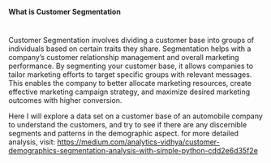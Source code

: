 **What is Customer Segmentation**
#
Customer Segmentation involves dividing a customer base into groups of individuals based on certain traits they share.
Segmentation helps with a company’s customer relationship management and overall marketing performance. 
By segmenting your customer base, it allows companies to tailor marketing efforts to target specific groups with relevant messages. This enables the company to better allocate marketing resources, create effective marketing campaign strategy, and maximize desired marketing outcomes with higher conversion.

Here I will explore a data set on a customer base of an automobile company to understand the customers, and try to see if there are any discernible segments and patterns in the demographic aspect.
for more detailed analysis, visit: https://medium.com/analytics-vidhya/customer-demographics-segmentation-analysis-with-simple-python-cdd2e6d35f2e
